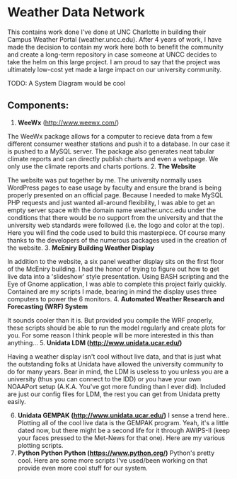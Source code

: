 # Weather Data Network
This contains work done I've done at UNC Charlotte in building their Campus Weather Portal (weather.uncc.edu). After 4 years of work, I have made the decision to contain my work here both to benefit the community and create a long-term repository in case someone at UNCC decides to take the helm on this large project. I am proud to say that the project was ultimately low-cost yet made a large impact on our university community.

TODO: A System Diagram would be cool

## Components:
1. **WeeWx** (http://www.weewx.com/)

  The WeeWx package allows for a computer to recieve data from a few different consumer weather stations and push it to a database. In our  case it is pushed to a MySQL server. The package also generates neat tabular climate reports and can directly publish charts and even a webpage. We only use the climate reports and charts portions.
2. **The Website**

  The website was put together by me. The university normally uses WordPress pages to ease usage by faculty and ensure the brand is being properly presented on an official page. Because I needed to make MySQL PHP requests and just wanted all-around flexibility, I was able to get an empty server space with the domain name weather.uncc.edu under the conditions that there would be no support from the university and that the university web standards were followed (i.e. the logo and color at the top). Here you will find the code used to build this masterpiece. Of course many thanks to the developers of the numerous packages used in the creation of the website.
3. **McEniry Building Weather Display**

  In addition to the website, a six panel weather display sits on the first floor of the McEniry building. I had the honor of trying to figure out how to get live data into a 'slideshow' style presentation. Using BASH scripting and the Eye of Gnome application, I was able to complete this project fairly quickly. Contained are my scripts I made, bearing in mind the display uses three computers to power the 6 monitors.
4. **Automated Weather Research and Forecasting (WRF) System**

  It sounds cooler than it is. But provided you compile the WRF properly, these scripts should be able to run the model regularly and create plots for you. For some reason I think people will be more interested in this than anything...
5. **Unidata LDM (http://www.unidata.ucar.edu/)**

  Having a weather display isn't cool without live data, and that is just what the outstanding folks at Unidata have allowed the university community to do for many years. Bear in mind, the LDM is useless to you unless you are a university (thus you can connect to the IDD) or you have your own NOAAPort setup (A.K.A. You've got more funding than I ever did). Included are just our config files for LDM, the rest you can get from Unidata pretty easily.
  
6. **Unidata GEMPAK (http://www.unidata.ucar.edu/)**
  I sense a trend here.. Plotting all of the cool live data is the GEMPAK program. Yeah, it's a little dated now, but there might be a second life for it through AWIPS-II (keep your faces pressed to the Met-News for that one). Here are my various plotting scripts.
7. **Python Python Python (https://www.python.org/)**
  Python's pretty cool. Here are some more scripts I've used/been working on that provide even more cool stuff for our system.
